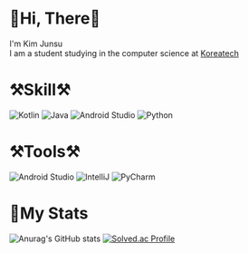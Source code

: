 # **🙌Hi, There🙌** 
I'm Kim Junsu<br>
I am a student studying in the computer science at [Koreatech](https://cse.koreatech.ac.kr/)

# **⚒️Skill⚒️**
![Kotlin](https://img.shields.io/badge/Kotlin-7F52FF.svg?&style=for-the-badge&logo=Kotlin&logoColor=white) ![Java](https://img.shields.io/badge/Java-007396.svg?&style=for-the-badge&logo=Java&logoColor=white) 
![Android Studio](https://img.shields.io/badge/Android-3DDC84.svg?&style=for-the-badge&logo=Android%20Studio&logoColor=white)
![Python](https://img.shields.io/badge/Python-3776AB.svg?&style=for-the-badge&logo=Python&logoColor=white)

# **⚒️Tools⚒️**
![Android Studio](https://img.shields.io/badge/Android%20Studio-3DDC84.svg?&style=for-the-badge&logo=Android%20Studio&logoColor=white)
![IntelliJ](https://img.shields.io/badge/IntelliJ%20IDEA-000000.svg?&style=for-the-badge&logo=IntelliJ%20IDEA&logoColor=white)
![PyCharm](https://img.shields.io/badge/PyCharm-000000.svg?&style=for-the-badge&logo=PyCharm&logoColor=white)

# **💪My Stats**
![Anurag's GitHub stats](https://github-readme-stats.vercel.app/api?username=junsu1023&show_icons=true&theme=radical) 
[![Solved.ac Profile](http://mazassumnida.wtf/api/v2/generate_badge?boj=junsu1023)](https://solved.ac/junsu1023/)
